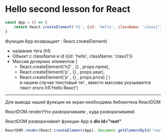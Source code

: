 # Hello second lesson for React

```javascript
const App = () => {
	return React.createElement('h1', {id: 'hello', className: 'class1'}, 'Hello React')
}
```

Функция App возвращает :
React.createElement(

- название тега (h1)
- Объект с className и id ({id: 'hello', className: 'class1'})
- Массив дочерних элементов [
  - React.createElement('h2' , {} , props.name),
  - React.createElement('p' , {} , props.year),
  - React.createElement('p' , {} , props.price)
    ]
    )  
    в нашем случае текстовый тег , вместо массива указывается текст этого h1('Hello React')

---

Для вывода нашей функции на экран необходима библиотека ReactDOM

ReactDOM.render(Что разворачиваем , куда разворачиваем)

ReactDOM разворачивает функции App в **div id="root"**

```javascript
ReactDOM.render(React.createElement(App), document.getElementById('root'))
```
